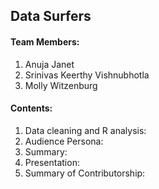 ## Data Surfers

#### Team Members:
1. Anuja Janet
2. Srinivas Keerthy Vishnubhotla
3. Molly Witzenburg

#### Contents:
1. Data cleaning and R analysis: 
2. Audience Persona:
3. Summary:
4. Presentation:
5. Summary of Contributorship: 

